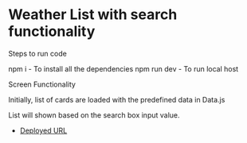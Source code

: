 # Weather List with search functionality

Steps to run code

npm i - To install all the dependencies
npm run dev - To run local host 

Screen Functionality 

Initially, list of cards are loaded with the predefined data in Data.js

List will shown based on the search box input value.

- [Deployed URL](https://github.com/vitejs/vite-plugin-react/blob/main/packages/plugin-react/README.md) 